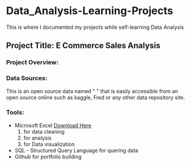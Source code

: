 # Data_Analysis-Learning-Projects
This is where I documented my projects while self-learning Data Analysis

## Project Title: E Commerce Sales Analysis

### Project Overview:

### Data Sources:
This is an open source data named " " that is easily accessible from an open source online such as kaggle, Fred or any other data repository site.

### Tools:
- Microsoft Excel [Download Here](https://www.C:\Users\anime\OneDrive\Desktop\DATA\child-mortality.csv)
  1. for data cleaning
  2. for analysis
  3. for Data visualization
- SQL - Structured Query Language for quering data
- Github for portfolio building
